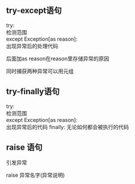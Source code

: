 ## try-except语句

try:  
    检测范围  
except Exception[as reason]:  
    出现异常后的处理代码

后面加as reason在reason里存储异常的原因

同时捕获两种异常可以用元组

## try-finally语句

try:  
    检测范围  
except Exception[as reason]:  
    出现异常后的代码
finally:
    无论如何都会被执行的代码  

## raise 语句

引发异常

raise 异常名字(异常说明)
